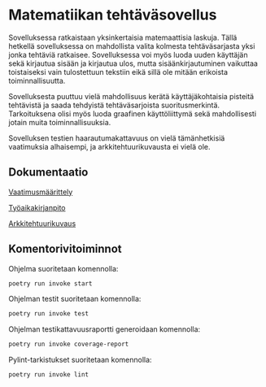 # Matematiikan tehtäväsovellus

Sovelluksessa ratkaistaan yksinkertaisia matemaattisia laskuja. Tällä hetkellä sovelluksessa on mahdollista valita kolmesta tehtäväsarjasta yksi jonka tehtäviä ratkaisee. Sovelluksessa voi myös luoda uuden käyttäjän sekä kirjautua sisään ja kirjautua ulos, mutta sisäänkirjautuminen vaikuttaa toistaiseksi vain tulostettuun tekstiin eikä sillä ole mitään erikoista toiminnallisuutta. 

Sovelluksesta puuttuu vielä mahdollisuus kerätä käyttäjäkohtaisia pisteitä tehtävistä ja saada tehdyistä tehtäväsarjoista suoritusmerkintä. Tarkoituksena olisi myös luoda graafinen käyttöliittymä sekä mahdollisesti jotain muita toiminnallisuuksia. 

Sovelluksen testien haarautumakattavuus on vielä tämänhetkisiä vaatimuksia alhaisempi, ja arkkitehtuurikuvausta ei vielä ole.

##  Dokumentaatio

[Vaatimusmäärittely](https://github.com/ilrm123/ot-harjoitustyo/blob/master/dokumentaatio/vaatimusmaarittely.md)

[Työaikakirjanpito](https://github.com/ilrm123/ot-harjoitustyo/blob/master/dokumentaatio/tuntikirjanpito.md)

[Arkkitehtuurikuvaus](https://github.com/ilrm123/ot-harjoitustyo/blob/master/dokumentaatio/arkkitehtuuri.md)

## Komentorivitoiminnot

Ohjelma suoritetaan komennolla:

```bash
poetry run invoke start
```

Ohjelman testit suoritetaan komennolla:
```bash
poetry run invoke test
```

Ohjelman testikattavuusraportti generoidaan komennolla:
```bash
poetry run invoke coverage-report
```

Pylint-tarkistukset suoritetaan komennolla:
```bash
poetry run invoke lint
```
